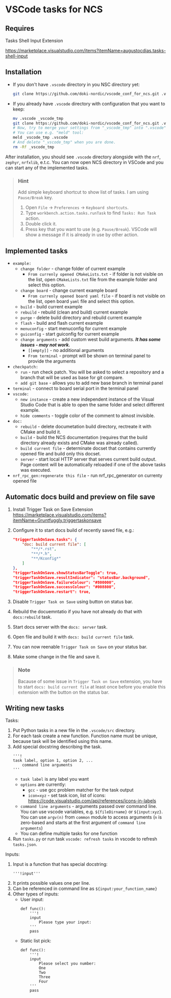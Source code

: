 # VSCode tasks for NCS

## Requires

Tasks Shell Input Extension

https://marketplace.visualstudio.com/items?itemName=augustocdias.tasks-shell-input

## Installation

* If you don't have `.vscode` directory in you NSC directory yet:

  ```bash
  git clone https://github.com/doki-nordic/vscode_conf_for_ncs.git .vscode
  ```

* If you already have `.vscode` directory with configuration that you want to keep:
  ```bash
  mv .vscode _vscode_tmp
  git clone https://github.com/doki-nordic/vscode_conf_for_ncs.git .vscode
  # Now, try to merge your settings from "_vscode_tmp" into ".vscode".
  # You can use e.g. "meld" tool:
  meld _vscode_tmp .vscode
  # And delete "_vscode_tmp" when you are done.
  rm -Rf _vscode_tmp
  ```

After installation, you should see `.vscode` directory alongside with the `nrf`, `zephyr`, `nrfxlib`, e.t.c. You can now open NCS directory in VSCode and you can start any of the implemented tasks.

> ### Hint
> Add simple keyboard shortcut to show list of tasks. I am using `Pause/Break` key.
> 1. Open `File` -> `Preferences` -> `Keyboard shortcuts`.
> 1. Type `workbench.action.tasks.runTask` to find `Tasks: Run Task` action.
> 1. Double click it.
> 1. Press key that you want to use (e.g. `Pause/Break`). VSCode will show a message if it is already in use by other action.

## Implemented tasks

 * `example:`
    * `change folder` - change folder of current example
        * `From currenly opened CMakeLists.txt` - if folder is not visible on the list, open `CMakeLists.txt` file from the example folder and select this option.
    * `change board` - change current example board
        * `From currenly opened board yaml file` - if board is not visible on the list, open board `yaml` file and select this option.
    * `build` - build current example
    * `rebuild` - rebuild (clean and build) current example
    * `purge` - delete build directory and rebuild current example
    * `flash` - build and flash current example
    * `menuconfig` - start menuconfig for current example
    * `guiconfig` - start guiconfig for current example
    * `change arguments` - add custom west build arguments. ***It has some issues - may not work.***
        * `[[empty]]` - no additional arguments
        * `From terminal` - prompt will be shown on terminal panel to provide the arguments
 * `checkpatch:`
    * `run` - run check patch. You will be asked to select a repository and a branch that will be used as base for git compare.
    * `add git base` - allows you to add new base branch in terminal panel
 * `terminal` - connect to board serial port in the terminal panel
 * `vscode:`
    * `new instance` - create a new independent instance of the Visual Studio Code that is able to open the same folder and select different example.
    * `hide comments` - toggle color of the comment to almost invisible.
 * `doc:`
    * `rebuild` - delete documetation build directory, rectreate it with CMake and build it.
    * `build` - build the NCS documentation (requires that the build directory already exists and CMake was already called).
    * `build current file` - determinate docset that contains currently opened file and build only this docset.
    * `server` - start local HTTP server that serves current build output. Page content will be automatically reloaded if one of the above tasks was executed.
 * `nrf_rpc_gen:regenerate this file` - run nrf_rpc_generator on currenty opened file

## Automatic docs build and preview on file save

1. Install Trigger Task on Save Extension \
   https://marketplace.visualstudio.com/items?itemName=Gruntfuggly.triggertaskonsave

1. Configure it to start docs build of recently saved file, e.g.:
    ```JSON
    "triggerTaskOnSave.tasks": {
        "doc: build current file": [
            "**/*.rst",
            "**/*.h",
            "**/Kconfig*"
        ]
    },
    "triggerTaskOnSave.showStatusBarToggle": true,
    "triggerTaskOnSave.resultIndicator": "statusBar.background",
    "triggerTaskOnSave.failureColour": "#800000",
    "triggerTaskOnSave.successColour": "#008800",
    "triggerTaskOnSave.restart": true,
    ```

1. Disable `Trigger Task on Save` using button on status bar.

1. Rebuild the docuemntatio if you have not already do that with `docs:rebuild` task.

1. Start docs server with the `docs: server` task.

1. Open file and build it with `docs: build current file` task.

1. You can now reenable `Trigger Task on Save` on your status bar.

1. Make some change in the file and save it.

> ### Note
> Bacause of some issue in `Trigger Task on Save` extension, you have to start `docs: build current file`
> at least once before you enable this extension with the button on the status bar.

## Writing new tasks

Tasks:

1. Put Python tasks in a new file in the `.vscode/src` directory.
2. For each task create a new function.
   Function name must be unique, because task will be identified
   using this name.
3. Add special docstring describing the task.
   ```
   '''!
   task label, option 1, option 2, ...
       command line arguments
   '''
   ```
   * `task label` is any label you want
   * `options` are currently:
     * `gcc` - use gcc problem matcher for the task output
     * `icon=xyz` - set task icon, list of icons:
       https://code.visualstudio.com/api/references/icons-in-labels
   * `command line arguments` - arguments passed over command line.
     You can use vscode variables, e.g. `${fileDirname}` or 
     `${input:xyz}`. You can use `argv(n)` from `common` module to access arguments
     (`n` is zero-based and starts at the first argument of `command line arguments`)
   * You can define multiple tasks for one function
4. Run `tasks.py` or run task `vscode: refresh tasks` in vscode to
   refresh `tasks.json`.

Inputs:

1. Input is a function that has special docstring:
   ```
   '''!input'''
   ```
2. It prints possible values one per line.
3. Can be referenced in command line as `${input:your_function_name}`
4. Other types of inputs:
   * User input:
     ```
     def func():
         '''!
         input
             Please type your input:
         '''
         pass
     ```
   * Static list pick:
     ```
     def func():
         '''!
         input
             Please select you number:
             One
             Two
             Three
             Four
         '''
         pass
     ```